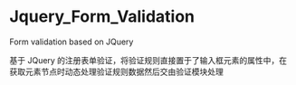 # Jquery_Form_Validation
Form validation based on JQuery

基于 JQuery 的注册表单验证，将验证规则直接置于了输入框元素的属性中，在获取元素节点时动态处理验证规则数据然后交由验证模块处理
